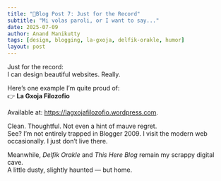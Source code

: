 ```yaml
---
title: "🧵Blog Post 7: Just for the Record"
subtitle: "Mi volas paroli, or I want to say..."
date: 2025-07-09
author: Anand Manikutty
tags: [design, blogging, la-gxoja, delfik-orakle, humor]
layout: post
---
```


Just for the record:  
I can design beautiful websites. Really.

Here’s one example I’m quite proud of:  
👉 **La Gxoja Filozofio** 

Available at: https://lagxojafilozofio.wordpress.com.

Clean. Thoughtful. Not even a hint of mauve regret.  
See? I’m not entirely trapped in Blogger 2009. I visit the modern web occasionally. I just don’t live there.

Meanwhile, *Delfik Orakle* and *This Here Blog* remain my scrappy digital cave.  
A little dusty, slightly haunted — but home.
